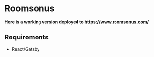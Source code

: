 # Roomsonus

**Here is a working version deployed to https://www.roomsonus.com/**

## Requirements
- React/Gatsby
